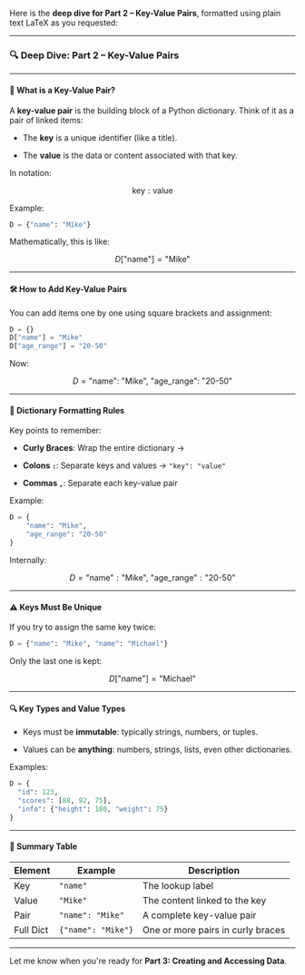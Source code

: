 Here is the **deep dive for Part 2 – Key-Value Pairs**, formatted using plain text LaTeX as you requested:

---

### 🔍 **Deep Dive: Part 2 – Key-Value Pairs**

---

#### 🧩 What is a Key-Value Pair?

A **key-value pair** is the building block of a Python dictionary. Think of it as a pair of linked items:

- The **key** is a unique identifier (like a title).
    
- The **value** is the data or content associated with that key.
    

In notation:

$$\text{key} : \text{value}$$

Example:

```python
D = {"name": "Mike"}
```

Mathematically, this is like:

$$D[\text{"name"}] = \text{"Mike"}$$

---

#### 🛠 How to Add Key-Value Pairs

You can add items one by one using square brackets and assignment:

```python
D = {}
D["name"] = "Mike"
D["age_range"] = "20-50"
```

Now:

$$D = {\text{"name": "Mike"},\ \text{"age_range": "20-50"}}$$

---

#### 🔄 Dictionary Formatting Rules

Key points to remember:

- **Curly Braces**: Wrap the entire dictionary → ${\ }$
    
- **Colons `:`**: Separate keys and values → `"key": "value"`
    
- **Commas `,`**: Separate each key-value pair
    

Example:

```python
D = {
    "name": "Mike",
    "age_range": "20-50"
}
```

Internally:

$$ D = { \text{"name"} : \text{"Mike"},\ \text{"age_range"} : \text{"20-50"} } $$

---

#### ⚠️ Keys Must Be Unique

If you try to assign the same key twice:

```python
D = {"name": "Mike", "name": "Michael"}
```

Only the last one is kept:

$$D[\text{"name"}] = \text{"Michael"}$$

---

#### 🔍 Key Types and Value Types

- Keys must be **immutable**: typically strings, numbers, or tuples.
    
- Values can be **anything**: numbers, strings, lists, even other dictionaries.
    

Examples:

```python
D = {
  "id": 123,
  "scores": [88, 92, 75],
  "info": {"height": 180, "weight": 75}
}
```

---

#### 🧠 Summary Table

|Element|Example|Description|
|---|---|---|
|Key|`"name"`|The lookup label|
|Value|`"Mike"`|The content linked to the key|
|Pair|`"name": "Mike"`|A complete key-value pair|
|Full Dict|`{"name": "Mike"}`|One or more pairs in curly braces|

---

Let me know when you're ready for **Part 3: Creating and Accessing Data**.